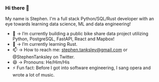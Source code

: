### Hi there 👋

My name is Stephen. I'm a full stack Python/SQL/Rust developer with an eye towards learning data science, ML and data engineering! 

- 🔭 -> I’m currently building a public bike share data project utilizing Python, PostgreSQL, FastAPI, React and Mapbox!
- 🌱 -> I’m currently learning Rust.
- 📫 -> How to reach me: stephen.tanksley@gmail.com or @StephenTanksley on Twitter.
- 😄 -> Pronouns: He/Him/His
- ⚡ Fun fact: Before I got into software engineering, I sang opera and wrote a lot of music.


<!--
**StephenTanksley/StephenTanksley** is a ✨ _special_ ✨ repository because its `README.md` (this file) appears on your GitHub profile.

Here are some ideas to get you started:

- 🔭 I’m currently working on ...
- 🌱 I’m currently learning ...
- 👯 I’m looking to collaborate on ...
- 🤔 I’m looking for help with ...
- 💬 Ask me about ...
- 📫 How to reach me: ...
- 😄 Pronouns: ...
- ⚡ Fun fact: ...
-->
